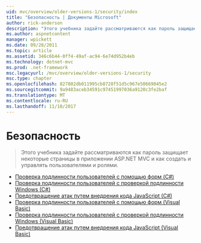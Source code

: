 ```yaml
---
uid: mvc/overview/older-versions-1/security/index
title: "Безопасность | Документы Microsoft"
author: rick-anderson
description: "Этого учебника задайте рассматриваются как пароль защищает некоторые страницы в приложении ASP.NET MVC и как создать и управлять пользователями и ролями."
ms.author: aspnetcontent
manager: wpickett
ms.date: 09/28/2011
ms.topic: article
ms.assetid: 346c6b44-0ff4-49af-ac94-6e74d952b4eb
ms.technology: dotnet-mvc
ms.prod: .net-framework
msc.legacyurl: /mvc/overview/older-versions-1/security
msc.type: chapter
ms.openlocfilehash: 827802db011995cb8728f51d5c967e50669045e2
ms.sourcegitcommit: 9a9483aceb34591c97451997036a9120c3fe2baf
ms.translationtype: MT
ms.contentlocale: ru-RU
ms.lasthandoff: 11/10/2017
---
```

<a name="security"></a>Безопасность
====================
> Этого учебника задайте рассматриваются как пароль защищает некоторые страницы в приложении ASP.NET MVC и как создать и управлять пользователями и ролями.


- [Проверка подлинности пользователей с помощью форм (C#)](authenticating-users-with-forms-authentication-cs.md)
- [Проверка подлинности пользователей с проверкой подлинности Windows (C#)](authenticating-users-with-windows-authentication-cs.md)
- [Предотвращение атак путем внедрения кода JavaScript (C#)](preventing-javascript-injection-attacks-cs.md)
- [Проверка подлинности пользователей с помощью форм (Visual Basic)](authenticating-users-with-forms-authentication-vb.md)
- [Проверка подлинности пользователей с проверкой подлинности Windows (Visual Basic)](authenticating-users-with-windows-authentication-vb.md)
- [Предотвращение атак путем внедрения кода JavaScript (Visual Basic)](preventing-javascript-injection-attacks-vb.md)
